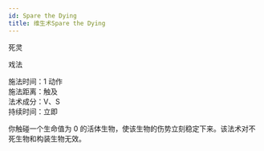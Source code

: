 ```yaml
---
id: Spare the Dying
title: 维生术Spare the Dying
---
```


死灵

戏法

施法时间：1 动作  
施法距离：触及  
法术成分：V、S  
持续时间：立即

你触碰一个生命值为 0 的活体生物，使该生物的伤势立刻稳定下来。该法术对不死生物和构装生物无效。

